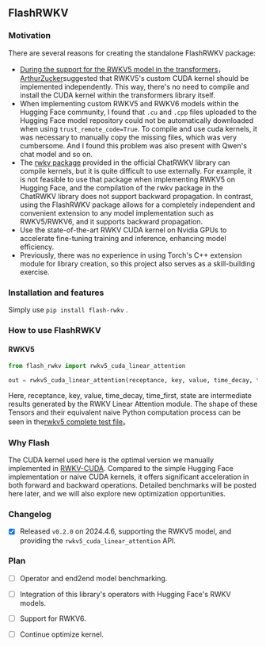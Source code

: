 ## FlashRWKV

### Motivation

There are several reasons for creating the standalone FlashRWKV package:

- [During the support for the RWKV5 model in the transformers](https://github.com/huggingface/transformers/pull/29095)，[ArthurZucker](https://github.com/ArthurZucker)suggested that RWKV5's custom CUDA kernel should be implemented independently. This way, there's no need to compile and install the CUDA kernel within the transformers library itself.
- When implementing custom RWKV5 and RWKV6 models within the Hugging Face community, I found that `.cu` and `.cpp` files uploaded to the Hugging Face model repository could not be automatically downloaded when using `trust_remote_code=True`. To compile and use cuda kernels, it was necessary to manually copy the missing files, which was very cumbersome. And I found this problem was also present with Qwen's chat model and so on.
- The [rwkv package](https://github.com/BlinkDL/ChatRWKV/tree/main/rwkv_pip_package ) provided in the official ChatRWKV library can compile kernels, but it is quite difficult to use externally. For example, it is not feasible to use that package when implementing RWKV5 on Hugging Face, and the compilation of the rwkv package in the ChatRWKV library does not support backward propagation. In contrast, using the FlashRWKV package allows for a completely independent and convenient extension to any model implementation such as RWKV5/RWKV6, and it supports backward propagation.
- Use the state-of-the-art RWKV CUDA kernel on Nvidia GPUs to accelerate fine-tuning training and inference, enhancing model efficiency.
- Previously, there was no experience in using Torch's C++ extension module for library creation, so this project also serves as a skill-building exercise.

### Installation and features

Simply use `pip install flash-rwkv` .

### How to use FlashRWKV

#### RWKV5
```python
from flash_rwkv import rwkv5_cuda_linear_attention

out = rwkv5_cuda_linear_attention(receptance, key, value, time_decay, time_first, state)
```

Here, receptance, key, value, time_decay, time_first, state are intermediate results generated by the RWKV Linear Attention module. The shape of these Tensors and their equivalent naive Python computation process can be seen in the[rwkv5 complete test file](tests/test_rwkv5_linear_attention.py)。

### Why Flash

The CUDA kernel used here is the optimal version we manually implemented in [RWKV-CUDA](https://github.com/BlinkDL/RWKV-CUDA). Compared to the simple Hugging Face implementation or naive CUDA kernels, it offers significant acceleration in both forward and backward operations. Detailed benchmarks will be posted here later, and we will also explore new optimization opportunities.


### Changelog

- [x] Released `v0.2.0` on 2024.4.6, supporting the RWKV5 model, and providing the `rwkv5_cuda_linear_attention` API.

### Plan

- [ ] Operator and end2end model benchmarking.
- [ ] Integration of this library's operators with Hugging Face's RWKV models.
- [ ] Support for RWKV6.
- [ ] Continue optimize kernel.





